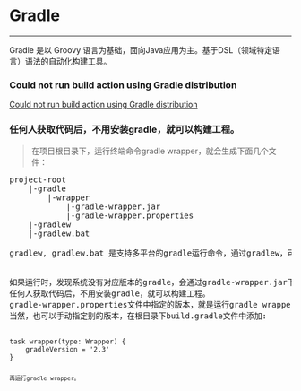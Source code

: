 # Gradle

------

Gradle 是以 Groovy 语言为基础，面向Java应用为主。基于DSL（领域特定语言）语法的自动化构建工具。


###  Could not run build action using Gradle distribution

[Could not run build action using Gradle distribution](http://www.quke.org/post/andriod-studio-gradle.html)

### 任何人获取代码后，不用安装gradle，就可以构建工程。

> 在项目根目录下，运行终端命令gradle wrapper，就会生成下面几个文件：
<pre>
project-root
    |-gradle
        |-wrapper
            |-gradle-wrapper.jar
            |-gradle-wrapper.properties
    |-gradlew
    |-gradlew.bat

gradlew, gradlew.bat 是支持多平台的gradle运行命令，通过gradlew，可以执行gradle构建任务。


如果运行时，发现系统没有对应版本的gradle，会通过gradle-wrapper.jar下载gradle-wrapper.properties中指定的gradle版本。这样的话，
任何人获取代码后，不用安装gradle，就可以构建工程。
gradle-wrapper.properties文件中指定的版本，就是运行gradle wrapper命令时的gradle版本。
当然，也可以手动指定别的版本，在根目录下build.gradle文件中添加:

<code>
task wrapper(type: Wrapper) {
    gradleVersion = '2.3'
}
<code>

再运行gradle wrapper。
<pre>
